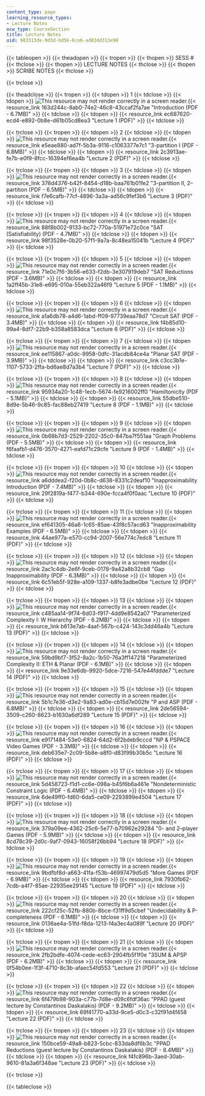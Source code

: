 ```yaml
---
content_type: page
learning_resource_types:
- Lecture Notes
ocw_type: CourseSection
title: Lecture Notes
uid: 983313de-9d3d-bd56-6ce6-ad83dd313e90
---
```


{{< tableopen >}}
{{< theadopen >}}
{{< tropen >}}
{{< thopen >}}
SESS #
{{< thclose >}}
{{< thopen >}}
LECTURE NOTES
{{< thclose >}}
{{< thopen >}}
SCRIBE NOTES
{{< thclose >}}

{{< trclose >}}

{{< theadclose >}}
{{< tropen >}}
{{< tdopen >}}
1
{{< tdclose >}}
{{< tdopen >}}
![This resource may not render correctly in a screen reader.](/images/inacessible.gif){{< resource_link 163d244c-8ab0-74e2-46c8-43ccaf2fa7ae "Introduction (PDF - 6.7MB)" >}}
{{< tdclose >}}
{{< tdopen >}}
{{< resource_link ec687620-ecd4-e892-0b8e-d61b05cd8ea3 "Lecture 1 (PDF)" >}}
{{< tdclose >}}

{{< trclose >}}
{{< tropen >}}
{{< tdopen >}}
2
{{< tdclose >}}
{{< tdopen >}}
![This resource may not render correctly in a screen reader.](/images/inacessible.gif){{< resource_link e5eae880-ad7f-5b3a-9116-c1063377e7c1 "3-partition I (PDF - 6.8MB)" >}}
{{< tdclose >}}
{{< tdopen >}}
{{< resource_link 2c3913ae-fe7b-e0f9-8fcc-16394ef6ea4b "Lecture 2 (PDF)" >}}
{{< tdclose >}}

{{< trclose >}}
{{< tropen >}}
{{< tdopen >}}
3
{{< tdclose >}}
{{< tdopen >}}
![This resource may not render correctly in a screen reader.](/images/inacessible.gif){{< resource_link 378d4376-b42f-8454-d18b-baa761b01fe2 "3-partition II, 2–partition (PDF - 6.5MB)" >}}
{{< tdclose >}}
{{< tdopen >}}
{{< resource_link f7e6cafb-77cf-4896-3a3a-ad56c9fef3b6 "Lecture 3 (PDF)" >}}
{{< tdclose >}}

{{< trclose >}}
{{< tropen >}}
{{< tdopen >}}
4
{{< tdclose >}}
{{< tdopen >}}
![This resource may not render correctly in a screen reader.](/images/inacessible.gif){{< resource_link 88f8b002-9133-bc72-770a-51971e72c0ce "SAT (Satisfiability) (PDF - 4.7MB)" >}}
{{< tdclose >}}
{{< tdopen >}}
{{< resource_link 98f3528e-0b20-57f1-9a7a-8c48ea15041b "Lecture 4 (PDF)" >}}
{{< tdclose >}}

{{< trclose >}}
{{< tropen >}}
{{< tdopen >}}
5
{{< tdclose >}}
{{< tdopen >}}
![This resource may not render correctly in a screen reader.](/images/inacessible.gif){{< resource_link 71e0c7f6-3b56-e633-f2db-3e307919deb7 "SAT Reductions (PDF - 3.6MB)" >}}
{{< tdclose >}}
{{< tdopen >}}
{{< resource_link 1a2ff45b-31e8-e695-010a-55eb322a46f9 "Lecture 5 (PDF - 1.1MB)" >}}
{{< tdclose >}}

{{< trclose >}}
{{< tropen >}}
{{< tdopen >}}
6
{{< tdclose >}}
{{< tdopen >}}
![This resource may not render correctly in a screen reader.](/images/inacessible.gif){{< resource_link a1a6db78-a4d6-1abd-ff09-97739eaa78d7 "Circuit SAT (PDF - 3.4MB)" >}}
{{< tdclose >}}
{{< tdopen >}}
{{< resource_link f4b85d10-99a4-8df7-22b9-b358a8583dca "Lecture 6 (PDF)" >}}
{{< tdclose >}}

{{< trclose >}}
{{< tropen >}}
{{< tdopen >}}
7
{{< tdclose >}}
{{< tdopen >}}
![This resource may not render correctly in a screen reader.](/images/inacessible.gif){{< resource_link ee115867-a0dc-9958-0dfc-31acdb84ce4a "Planar SAT (PDF - 3.9MB)" >}}
{{< tdclose >}}
{{< tdopen >}}
{{< resource_link c3cc3b1e-1107-5733-2ffa-bd6ae8d7a3b4 "Lecture 7 (PDF)" >}}
{{< tdclose >}}

{{< trclose >}}
{{< tropen >}}
{{< tdopen >}}
8
{{< tdclose >}}
{{< tdopen >}}
![This resource may not render correctly in a screen reader.](/images/inacessible.gif){{< resource_link 95934a20-1c48-1ecb-5674-fe9216002ff0 "Hamiltonicity (PDF - 5.1MB)" >}}
{{< tdclose >}}
{{< tdopen >}}
{{< resource_link 55dbe510-8d9e-5b46-9c85-fac88eb27419 "Lecture 8 (PDF - 1.1MB)" >}}
{{< tdclose >}}

{{< trclose >}}
{{< tropen >}}
{{< tdopen >}}
9
{{< tdclose >}}
{{< tdopen >}}
![This resource may not render correctly in a screen reader.](/images/inacessible.gif){{< resource_link 0b68b7d3-2529-2202-35c0-847ba7f551aa "Graph Problems (PDF - 5.5MB)" >}}
{{< tdclose >}}
{{< tdopen >}}
{{< resource_link f6faafb1-d476-3570-4271-eafd71c29cfe "Lecture 9 (PDF - 1.4MB)" >}}
{{< tdclose >}}

{{< trclose >}}
{{< tropen >}}
{{< tdopen >}}
10
{{< tdclose >}}
{{< tdopen >}}
![This resource may not render correctly in a screen reader.](/images/inacessible.gif){{< resource_link a6dddea2-f20d-0b8c-d638-8331c2deaf10 "Inapproximability Introduction (PDF - 7.4MB)" >}}
{{< tdclose >}}
{{< tdopen >}}
{{< resource_link 29f2819a-f477-b344-690e-fcca4f0f0aac "Lecture 10 (PDF)" >}}
{{< tdclose >}}

{{< trclose >}}
{{< tropen >}}
{{< tdopen >}}
11
{{< tdclose >}}
{{< tdopen >}}
![This resource may not render correctly in a screen reader.](/images/inacessible.gif){{< resource_link ef641305-46a6-1c65-85ae-43f8c57acd63 "Inapproximability Examples (PDF - 6.5MB)" >}}
{{< tdclose >}}
{{< tdopen >}}
{{< resource_link 44ae977a-e570-cc94-2007-56e774c7edc8 "Lecture 11 (PDF)" >}}
{{< tdclose >}}

{{< trclose >}}
{{< tropen >}}
{{< tdopen >}}
12
{{< tdclose >}}
{{< tdopen >}}
![This resource may not render correctly in a screen reader.](/images/inacessible.gif){{< resource_link 2ac1c4db-2e6f-9ceb-0178-9a42a8b32cb8 "Gap Inapproximability (PDF - 6.3MB)" >}}
{{< tdclose >}}
{{< tdopen >}}
{{< resource_link 6c51eb5f-928e-a109-1337-b8fe3adbe0be "Lecture 12 (PDF)" >}}
{{< tdclose >}}

{{< trclose >}}
{{< tropen >}}
{{< tdopen >}}
13
{{< tdclose >}}
{{< tdopen >}}
![This resource may not render correctly in a screen reader.](/images/inacessible.gif){{< resource_link c485aa14-9f74-6d03-f917-4dd9e8542a07 "Parameterized Complexity I: W Hierarchy (PDF - 6.2MB)" >}}
{{< tdclose >}}
{{< tdopen >}}
{{< resource_link b613e7ab-4aaf-567b-c424-143c3dd46a4b "Lecture 13 (PDF)" >}}
{{< tdclose >}}

{{< trclose >}}
{{< tropen >}}
{{< tdopen >}}
14
{{< tdclose >}}
{{< tdopen >}}
![This resource may not render correctly in a screen reader.](/images/inacessible.gif){{< resource_link 59bd9bf7-3f52-8a2c-1b50-76a3ff147218 "Parameterized Complexity II: ETH & Planar (PDF - 6.1MB)" >}}
{{< tdclose >}}
{{< tdopen >}}
{{< resource_link 9e33e6db-9920-5dce-7216-547e44fddde7 "Lecture 14 (PDF)" >}}
{{< tdclose >}}

{{< trclose >}}
{{< tropen >}}
{{< tdopen >}}
15
{{< tdclose >}}
{{< tdopen >}}
![This resource may not render correctly in a screen reader.](/images/inacessible.gif){{< resource_link 5b1c7e36-d3e2-9a83-ad0e-cb15d7e002fe "P and ASP (PDF - 6.8MB)" >}}
{{< tdclose >}}
{{< tdopen >}}
{{< resource_link 2de56594-3509-c260-8623-b1630a6df289 "Lecture 15 (PDF)" >}}
{{< tdclose >}}

{{< trclose >}}
{{< tropen >}}
{{< tdopen >}}
16
{{< tdclose >}}
{{< tdopen >}}
![This resource may not render correctly in a screen reader.](/images/inacessible.gif){{< resource_link e9171484-53e0-6824-64d2-6f2bdeb9cccd "NP & PSPACE Video Games (PDF - 3.3MB)" >}}
{{< tdclose >}}
{{< tdopen >}}
{{< resource_link deb635e7-2c09-5b8e-a8f0-d83f99b30b5c "Lecture 16 (PDF)" >}}
{{< tdclose >}}

{{< trclose >}}
{{< tropen >}}
{{< tdopen >}}
17
{{< tdclose >}}
{{< tdopen >}}
![This resource may not render correctly in a screen reader.](/images/inacessible.gif){{< resource_link 5d458723-f1d1-cc6e-098a-b45f6b6a461e "Nondeterministic Constraint Logic (PDF - 6.4MB)" >}}
{{< tdclose >}}
{{< tdopen >}}
{{< resource_link 6de49ff0-fd60-6da5-ce09-2293899e4504 "Lecture 17 (PDF)" >}}
{{< tdclose >}}

{{< trclose >}}
{{< tropen >}}
{{< tdopen >}}
18
{{< tdclose >}}
{{< tdopen >}}
![This resource may not render correctly in a screen reader.](/images/inacessible.gif){{< resource_link 379a09ee-4362-25c6-5e77-b70962e29284 "0- and 2–player Games (PDF - 5.9MB)" >}}
{{< tdclose >}}
{{< tdopen >}}
{{< resource_link 8cd78c39-2d0c-9af7-0943-16058f26bb94 "Lecture 18 (PDF)" >}}
{{< tdclose >}}

{{< trclose >}}
{{< tropen >}}
{{< tdopen >}}
19
{{< tdclose >}}
{{< tdopen >}}
![This resource may not render correctly in a screen reader.](/images/inacessible.gif){{< resource_link 9bdfbf8d-a663-41fa-f53b-46997479d5d5 "More Games (PDF - 6.9MB)" >}}
{{< tdclose >}}
{{< tdopen >}}
{{< resource_link 7930fb62-7cdb-a4f7-85ae-22935ee29145 "Lecture 19 (PDF)" >}}
{{< tdclose >}}

{{< trclose >}}
{{< tropen >}}
{{< tdopen >}}
20
{{< tdclose >}}
{{< tdopen >}}
![This resource may not render correctly in a screen reader.](/images/inacessible.gif){{< resource_link 222cf25c-52fb-880b-8bce-f31ff9d5cbef "Undecidability & P-completeness (PDF - 6.1MB)" >}}
{{< tdclose >}}
{{< tdopen >}}
{{< resource_link 0136ae4a-51fd-f8da-1213-f4a3ec4a089f "Lecture 20 (PDF)" >}}
{{< tdclose >}}

{{< trclose >}}
{{< tropen >}}
{{< tdopen >}}
21
{{< tdclose >}}
{{< tdopen >}}
![This resource may not render correctly in a screen reader.](/images/inacessible.gif){{< resource_link 2fb2bdfe-4074-cede-ec63-2904fb5f1f0e "3SUM & APSP (PDF - 6.2MB)" >}}
{{< tdclose >}}
{{< tdopen >}}
{{< resource_link 0f54b0ee-1f3f-4710-8c3b-afaec54fd553 "Lecture 21 (PDF)" >}}
{{< tdclose >}}

{{< trclose >}}
{{< tropen >}}
{{< tdopen >}}
22
{{< tdclose >}}
{{< tdopen >}}
![This resource may not render correctly in a screen reader.](/images/inacessible.gif){{< resource_link 6f479b98-903a-c77b-7d8e-d09c6fdf36ac "PPAD (guest lecture by Constantinos Daskalakis) (PDF - 9.2MB)" >}}
{{< tdclose >}}
{{< tdopen >}}
{{< resource_link 69f41770-a33d-9ce5-d0c3-c32f91d4f458 "Lecture 22 (PDF)" >}}
{{< tdclose >}}

{{< trclose >}}
{{< tropen >}}
{{< tdopen >}}
23
{{< tdclose >}}
{{< tdopen >}}
![This resource may not render correctly in a screen reader.](/images/inacessible.gif){{< resource_link 150bce59-49a8-b823-5cbc-833da8df6b3c "PPAD Reductions (guest lecture by Constantinos Daskalakis) (PDF - 8.4MB)" >}}
{{< tdclose >}}
{{< tdopen >}}
{{< resource_link f4fc896b-3aed-30ab-9610-81a3a6f348ae "Lecture 23 (PDF)" >}}
{{< tdclose >}}

{{< trclose >}}

{{< tableclose >}}